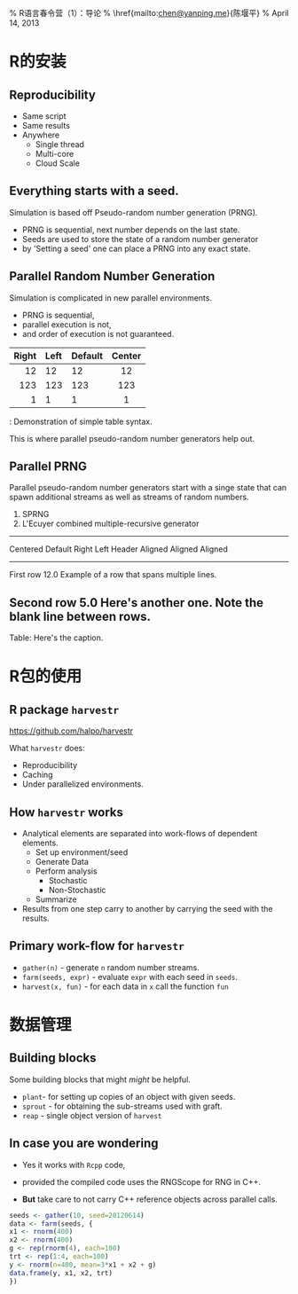 % R语言春令营（1）：导论
% \href{mailto:chen@yanping.me}{陈堰平}
% April 14, 2013

# R的安装
 
## Reproducibility
 
* Same script
* Same results
* Anywhere
    + Single thread
    + Multi-core
    + Cloud Scale
 
## Everything starts with a seed.
Simulation is based off Pseudo-random number generation (PRNG).
 
* PRNG is sequential, next number depends on the last state.
* Seeds are used to store the state of a random number generator
* by 'Setting a seed' one can place a PRNG into any exact state.
 
## Parallel Random Number Generation
Simulation is complicated in new parallel environments.

* PRNG is sequential,
* parallel execution is not,
* and order of execution is not guaranteed.

| Right | Left | Default | Center |
|------:|:-----|---------|:------:|
|   12  |  12  |    12   |    12  |
|  123  |  123 |   123   |   123  |
|    1  |    1 |     1   |     1  |

  : Demonstration of simple table syntax.
 
This is where parallel pseudo-random number generators help out.
 
## Parallel PRNG
Parallel pseudo-random number generators start with a singe state that
can spawn additional streams as well as streams of random numbers.
 
1. SPRNG
2. L'Ecuyer combined multiple-recursive generator

-------------------------------------------------------------
 Centered   Default           Right Left
  Header    Aligned         Aligned Aligned
----------- ------- --------------- -------------------------
   First    row                12.0 Example of a row that
                                    spans multiple lines.

  Second    row                 5.0 Here's another one. Note
                                    the blank line between
                                    rows.
-------------------------------------------------------------

Table: Here's the caption. 
 
# R包的使用
 
## R package `harvestr`
<https://github.com/halpo/harvestr>
 
What `harvestr` does:
 
* Reproducibility
* Caching
* Under parallelized environments.
 
 
 
## How `harvestr` works
 
* Analytical elements are separated into work-flows of dependent elements.
    + Set up environment/seed
    + Generate Data
    + Perform analysis
        - Stochastic
        - Non-Stochastic
    + Summarize
* Results from one step carry to another by carrying the seed with the results.
 
 
## **Primary work-flow** for `harvestr`
 
* `gather(n)` - generate `n` random number streams.
* `farm(seeds, expr)` - evaluate `expr` with each seed in `seeds`.
* `harvest(x, fun)` - for each data in `x` call the function `fun` 

# 数据管理
 
## Building blocks
Some building blocks that might *might* be helpful.
 
* `plant`- for setting up copies of an object with given seeds.
* `sprout` - for obtaining the sub-streams used with graft.
* `reap` - single object version of `harvest`
 
 
## In case you are wondering
 
* Yes it works with `Rcpp` code,
+ provided the compiled code uses the RNGScope for RNG in C++.
* **But** take care to not carry C++ reference objects across parallel calls.

```r
seeds <- gather(10, seed=20120614)
data <- farm(seeds, {
x1 <- rnorm(400)
x2 <- rnorm(400)
g <- rep(rnorm(4), each=100)
trt <- rep(1:4, each=100)
y <- rnorm(n=400, mean=3*x1 + x2 + g)
data.frame(y, x1, x2, trt)
})
```